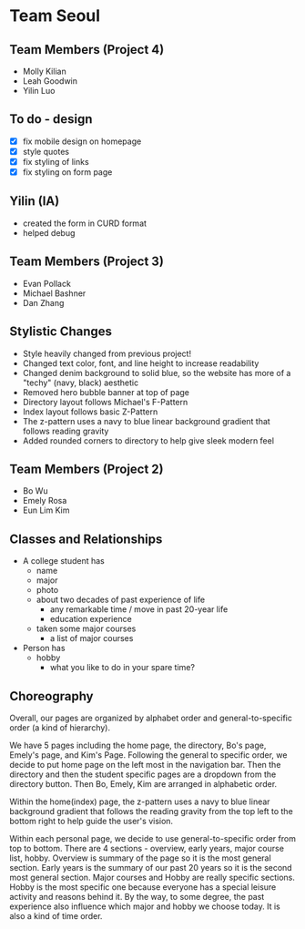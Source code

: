
# Team Seoul

## Team Members (Project 4)
- Molly Kilian
- Leah Goodwin
- Yilin Luo

## To do - design
- [x] fix mobile design on homepage
- [x] style quotes
- [x] fix styling of links
- [x] fix styling on form page

## Yilin (IA)

- created the form in CURD format
- helped debug

## Team Members (Project 3)
- Evan Pollack
- Michael Bashner
- Dan Zhang

## Stylistic Changes
- Style heavily changed from previous project!
- Changed text color, font, and line height to increase readability
- Changed denim background to solid blue, so the website has more of a "techy" (navy, black) aesthetic
- Removed hero bubble banner at top of page
- Directory layout follows Michael's F-Pattern
- Index layout follows basic Z-Pattern
- The z-pattern uses a navy to blue linear background gradient that follows reading gravity
- Added rounded corners to directory to help give sleek modern feel

## Team Members (Project 2)
- Bo Wu
- Emely Rosa
- Eun Lim Kim


## Classes and Relationships
- A college student has 
	- name 
	- major 
	- photo 
	- about two decades of past experience of life
		- any remarkable time / move in past 20-year life
		- education experience
	- taken some major courses
		- a list of major courses
- Person has 
	- hobby
		- what you like to do in your spare time? 

## Choreography
Overall, our pages are organized by alphabet order and general-to-specific order (a kind of hierarchy).

We have 5 pages including the home page, the directory, Bo's page, Emely's page, and Kim's Page. Following the general to specific order, we decide to put home page on the left most in the navigation bar. Then the directory and then the student specific pages are a dropdown from the directory button. Then Bo, Emely, Kim are arranged in alphabetic order.  

Within the home(index) page, the z-pattern uses a navy to blue linear background gradient that follows the reading gravity from the top left to the bottom right to help guide the user's vision.

Within each personal page, we decide to use general-to-specific order from top to bottom. There are 4 sections - overview, early years, major course list, hobby. Overview is summary of the page so it is the most general section. Early years is the summary of our past 20 years so it is the second most general section. Major courses and Hobby are really specific sections. Hobby is the most specific one because everyone has a special leisure activity and reasons behind it. By the way, to some degree, the past experience also influence which major and hobby we choose today. It is also a kind of time order.
